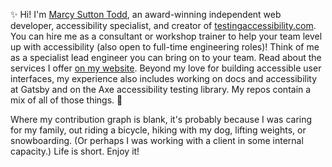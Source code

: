 ✨ Hi! I'm [Marcy Sutton Todd](https://marcysutton.com), an award-winning independent web developer, accessibility specialist, and creator of [testingaccessibility.com](https://testingaccessibility.com). You can hire me as a consultant or workshop trainer to help your team level up with accessibility (also open to full-time engineering roles)! Think of me as a specialist lead engineer you can bring on to your team. Read about the services I offer [on my website](https://marcysutton.com/services). Beyond my love for building accessible user interfaces, my experience also includes working on docs and accessibility at Gatsby and on the Axe accessibility testing library. My repos contain a mix of all of those things. 🌈

Where my contribution graph is blank, it's probably because I was caring for my family, out riding a bicycle, hiking with my dog, lifting weights, or snowboarding. (Or perhaps I was working with a client in some internal capacity.) Life is short. Enjoy it! 
